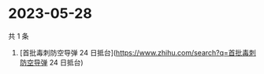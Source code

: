 # 2023-05-28

共 1 条

<!-- BEGIN -->
<!-- 最后更新时间 Sun May 28 2023 06:07:33 GMT+0800 (China Standard Time) -->

1. [首批毒刺防空导弹 24 日抵台](https://www.zhihu.com/search?q=首批毒刺防空导弹
   24 日抵台)

<!-- END -->

